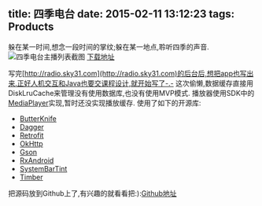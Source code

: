 title: 四季电台
date: 2015-02-11 13:12:23
tags: Products
---
躲在某一时间,想念一段时间的掌纹;躲在某一地点,聆听四季的声音.
![四季电台主播列表截图](http://7u2rtn.com1.z0.glb.clouddn.com/device-2015-01-22-224820.png)
[下载地址](http://fir.im/sky31radio)
<!--more-->
写完[http://radio.sky31.com](http://radio.sky31.com)的后台后,想把app也写出来.正好人机交互和Java也要交课程设计,就开始写了-.-
这次偷懒,数据缓存直接用DiskLruCache来管理没有使用数据库,也没有使用MVP模式.
播放器使用SDK中的[MediaPlayer](http://developer.android.com/reference/android/media/MediaPlayer.html)实现,暂时还没实现播放缓存.
使用了如下的开源库:
- [ButterKnife](http://jakewharton.github.io/butterknife/)
- [Dagger](http://square.github.io/dagger/)
- [Retrofit](http://square.github.io/retrofit/)
- [OkHttp](http://square.github.io/okhttp/)
- [Gson](http://code.google.com/p/google-gson/)
- [RxAndroid](https://github.com/ReactiveX/RxAndroid)
- [SystemBarTint](https://github.com/jgilfelt/SystemBarTint)
- [Timber](http://jakewharton.github.io/timber/)

把源码放到Github上了,有兴趣的就看看把:):[Github地址](http://github.com/Sky31Radio)
